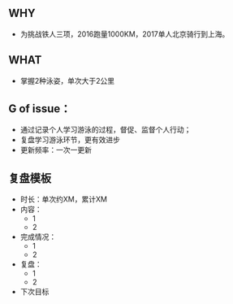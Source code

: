 ## WHY
- 为挑战铁人三项，2016跑量1000KM，2017单人北京骑行到上海。
## WHAT
- 掌握2种泳姿，单次大于2公里
## G of issue：
- 通过记录个人学习游泳的过程，督促、监督个人行动；
- 复盘学习游泳环节，更有效进步
- 更新频率：一次一更新
## 复盘模板

- 时长：单次约XM，累计XM
- 内容：
   - 1 
   - 2 
- 完成情况：
   - 1 
   - 2 
- 复盘：
   - 1 
   - 2 
- 下次目标
